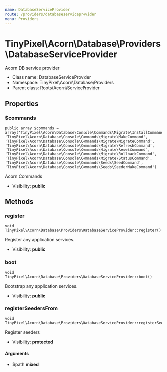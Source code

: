 ```yaml
---
name: DatabaseServiceProvider
route: /providers/databaseserviceprovider
menu: Providers
---
```



TinyPixel\Acorn\Database\Providers\DatabaseServiceProvider
===============

 Acorn DB service provider 

* Class name: DatabaseServiceProvider
* Namespace: TinyPixel\Acorn\Database\Providers
* Parent class: Roots\Acorn\ServiceProvider





Properties
----------


### $commands

    public array $commands = array('TinyPixel\Acorn\Database\Console\Commands\Migrate\InstallCommand', 'TinyPixel\Acorn\Database\Console\Commands\Migrate\MakeCommand', 'TinyPixel\Acorn\Database\Console\Commands\Migrate\MigrateCommand', 'TinyPixel\Acorn\Database\Console\Commands\Migrate\RefreshCommand', 'TinyPixel\Acorn\Database\Console\Commands\Migrate\ResetCommand', 'TinyPixel\Acorn\Database\Console\Commands\Migrate\RollbackCommand', 'TinyPixel\Acorn\Database\Console\Commands\Migrate\StatusCommand', 'TinyPixel\Acorn\Database\Console\Commands\Seeds\SeedCommand', 'TinyPixel\Acorn\Database\Console\Commands\Seeds\SeederMakeCommand')

Acorn Commands



* Visibility: **public**


Methods
-------


### register

    void TinyPixel\Acorn\Database\Providers\DatabaseServiceProvider::register()

Register any application services.



* Visibility: **public**




### boot

    void TinyPixel\Acorn\Database\Providers\DatabaseServiceProvider::boot()

Bootstrap any application services.



* Visibility: **public**




### registerSeedersFrom

    void TinyPixel\Acorn\Database\Providers\DatabaseServiceProvider::registerSeedersFrom($path)

Register seeders



* Visibility: **protected**


#### Arguments
* $path **mixed**


